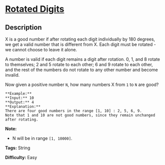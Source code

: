 # [Rotated Digits][title]

## Description

X is a good number if after rotating each digit individually by 180 degrees,
we get a valid number that is different from X.  Each digit must be rotated -
we cannot choose to leave it alone.

A number is valid if each digit remains a digit after rotation. 0, 1, and 8
rotate to themselves; 2 and 5 rotate to each other; 6 and 9 rotate to each
other, and the rest of the numbers do not rotate to any other number and
become invalid.

Now given a positive number `N`, how many numbers X from `1` to `N` are good?

    
    
    **Example:**
    **Input:** 10
    **Output:** 4
    **Explanation:** 
    There are four good numbers in the range [1, 10] : 2, 5, 6, 9.
    Note that 1 and 10 are not good numbers, since they remain unchanged after rotating.
    

**Note:**

  * N  will be in range `[1, 10000]`.


**Tags:** String

**Difficulty:** Easy

[title]: https://leetcode.com/problems/rotated-digits
